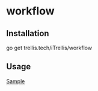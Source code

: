 # workflow

## Installation

go get trellis.tech/iTrellis/workflow

## Usage

[Sample](workflow_test.go)